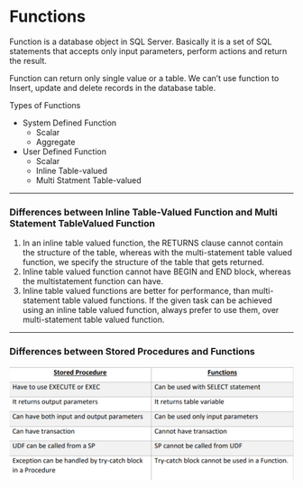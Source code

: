 # **Functions**

Function is a database object in SQL Server. Basically it is a set of SQL statements that accepts only input parameters, perform actions and return the result.

Function can return only single value or a table. We can’t use function to Insert, update and delete records in the database table.

Types of Functions
- System Defined Function
    - Scalar 
    - Aggregate 
- User Defined Function 
    - Scalar 
    - Inline Table-valued 
    - Multi Statment Table-valued 
--- 

### Differences between Inline Table-Valued Function and Multi Statement TableValued Function
1. In an inline table valued function, the RETURNS clause cannot contain the structure of the table, whereas with the multi-statement table valued function, we specify
the structure of the table that gets returned.
2. Inline table valued function cannot have BEGIN and END block, whereas the multistatement function can have.
3. Inline table valued functions are better for performance, than multi-statement table valued functions. If the given task can be achieved using an inline table valued function, always prefer to use them, over multi-statement table valued function.

--- 
### Differences between Stored Procedures and Functions

<div align="center">
<img src="/docs/sprocedure_fun.png" width="750">
</div>